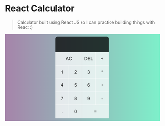 # React Calculator
> Calculator built using React JS so I can practice building things with React :)

![React-Calc](sample_images_of_project\react_calc.PNG?raw=true "React Calculator")